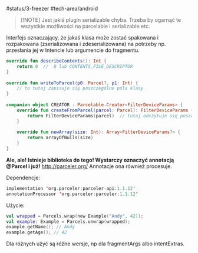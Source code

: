 #status/3-freezer 
#tech-area/android 


> [!NOTE] Jest jakiś plugin serializable chyba. Trzeba by ogarnąć te wszystkie możliwości na parcelable i serializable etc.


Interfejs oznaczający, że jakaś klasa może zostać spakowana i rozpakowana (zserializowana i zdeserializowana) na potrzeby np. przesłania jej w Intencie lub argumencie do fragmentu.

```kotlin
override fun describeContents(): Int {  
    return 0  //  0 lub CONTENTS_FILE_DESCRIPTOR 
}  
  
override fun writeToParcel(p0: Parcel?, p1: Int) {  
    // to tutaj zapisuje się poszczególne pola klasy
}  
  
companion object CREATOR : Parcelable.Creator<FilterDeviceParams> {  
    override fun createFromParcel(parcel: Parcel): FilterDeviceParams {  
        return FilterDeviceParams(parcel)  // tutaj odczytuje się poszczególne pola zserializowanego obiektu klasy
    }  
  
    override fun newArray(size: Int): Array<FilterDeviceParams?> {  
        return arrayOfNulls(size)  
    }  
}
```

**Ale, ale! Istnieje biblioteka do tego! Wystarczy oznaczyć annotacją @Parcel i już!** http://parceler.org/
Annotacje ona również procesuje.

Dependencje:
```kotlin
implementation 'org.parceler:parceler-api:1.1.12'
annotationProcessor 'org.parceler:parceler:1.1.12'
```

Użycie:
```kotlin
val wrapped = Parcels.wrap(new Example("Andy", 42));
val example: Example = Parcels.unwrap(wrapped);
example.getName(); // Andy
example.getAge(); // 42
```


Dla różnych użyć są różne wersje, np dla fragmentArgs albo intentExtras.
